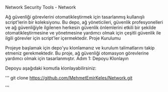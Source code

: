 Network Security Tools - Network

Ağ güvenliği görevlerini otomatikleştirmek için tasarlanmış kullanışlı script'lerin bir koleksiyonu. Bu depo, ağ yöneticileri, güvenlik profesyonelleri ve ağ güvenliğiyle ilgilenen herkesin güvenlik önlemlerini etkili bir şekilde otomatikleştirmesine ve yönetmesine yardımcı olmak için çeşitli güvenlik ile ilgili görevler için script'ler içermektedir.
Proje Kurulumu

Projeye başlamak için depo'yu klonlamanız ve kurulum talimatlarını takip etmeniz gerekmektedir. Bu proje, ağ güvenliği otomasyon görevlerine yardımcı olmak için tasarlanmıştır.
Adım 1: Depoyu Klonlayın

Depoyu aşağıdaki komutla klonlayabilirsiniz:


'''
git clone https://github.com/MehmetEmirKeles/Network.git

'''



